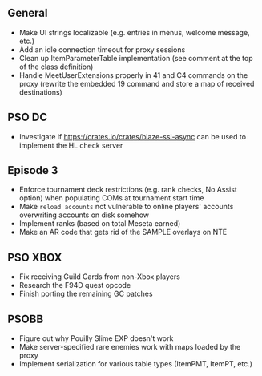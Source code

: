 ## General

- Make UI strings localizable (e.g. entries in menus, welcome message, etc.)
- Add an idle connection timeout for proxy sessions
- Clean up ItemParameterTable implementation (see comment at the top of the class definition)
- Handle MeetUserExtensions properly in 41 and C4 commands on the proxy (rewrite the embedded 19 command and store a map of received destinations)

## PSO DC

- Investigate if https://crates.io/crates/blaze-ssl-async can be used to implement the HL check server

## Episode 3

- Enforce tournament deck restrictions (e.g. rank checks, No Assist option) when populating COMs at tournament start time
- Make `reload accounts` not vulnerable to online players' accounts overwriting accounts on disk somehow
- Implement ranks (based on total Meseta earned)
- Make an AR code that gets rid of the SAMPLE overlays on NTE

## PSO XBOX

- Fix receiving Guild Cards from non-Xbox players
- Research the F94D quest opcode
- Finish porting the remaining GC patches

## PSOBB

- Figure out why Pouilly Slime EXP doesn't work
- Make server-specified rare enemies work with maps loaded by the proxy
- Implement serialization for various table types (ItemPMT, ItemPT, etc.)
